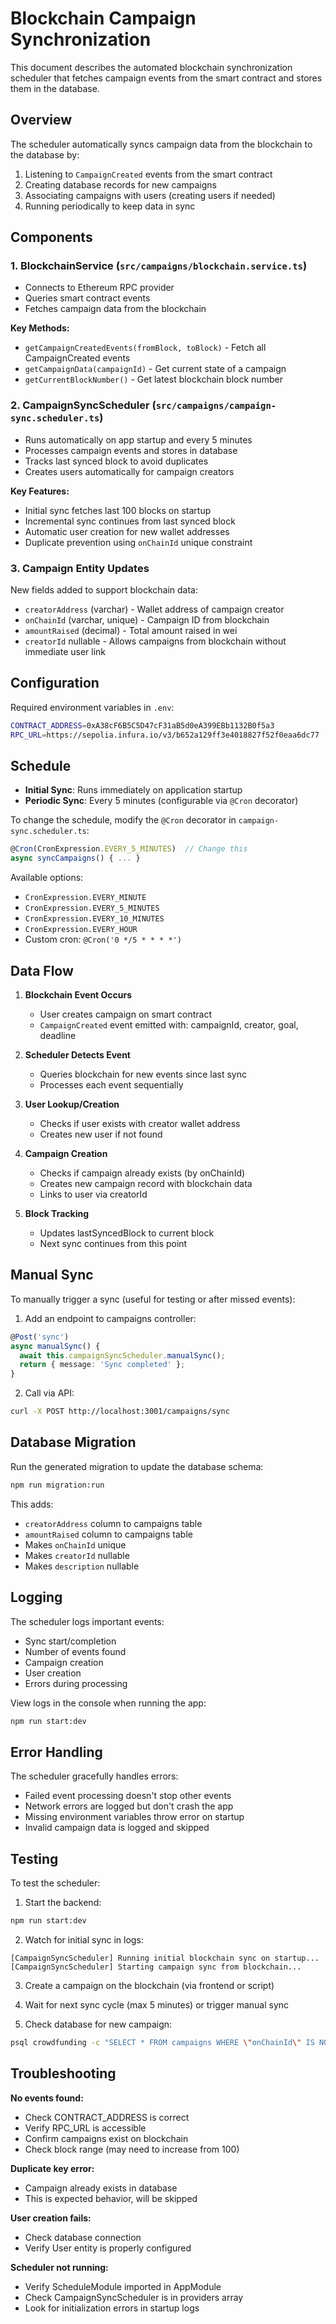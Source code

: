 # Blockchain Campaign Synchronization

This document describes the automated blockchain synchronization scheduler that fetches campaign events from the smart contract and stores them in the database.

## Overview

The scheduler automatically syncs campaign data from the blockchain to the database by:
1. Listening to `CampaignCreated` events from the smart contract
2. Creating database records for new campaigns
3. Associating campaigns with users (creating users if needed)
4. Running periodically to keep data in sync

## Components

### 1. BlockchainService (`src/campaigns/blockchain.service.ts`)
- Connects to Ethereum RPC provider
- Queries smart contract events
- Fetches campaign data from the blockchain

**Key Methods:**
- `getCampaignCreatedEvents(fromBlock, toBlock)` - Fetch all CampaignCreated events
- `getCampaignData(campaignId)` - Get current state of a campaign
- `getCurrentBlockNumber()` - Get latest blockchain block number

### 2. CampaignSyncScheduler (`src/campaigns/campaign-sync.scheduler.ts`)
- Runs automatically on app startup and every 5 minutes
- Processes campaign events and stores in database
- Tracks last synced block to avoid duplicates
- Creates users automatically for campaign creators

**Key Features:**
- Initial sync fetches last 100 blocks on startup
- Incremental sync continues from last synced block
- Automatic user creation for new wallet addresses
- Duplicate prevention using `onChainId` unique constraint

### 3. Campaign Entity Updates
New fields added to support blockchain data:
- `creatorAddress` (varchar) - Wallet address of campaign creator
- `onChainId` (varchar, unique) - Campaign ID from blockchain
- `amountRaised` (decimal) - Total amount raised in wei
- `creatorId` nullable - Allows campaigns from blockchain without immediate user link

## Configuration

Required environment variables in `.env`:
```bash
CONTRACT_ADDRESS=0xA38cF6B5C5D47cF31aB5d0eA399EBb1132B0f5a3
RPC_URL=https://sepolia.infura.io/v3/b652a129ff3e4018827f52f0eaa6dc77
```

## Schedule

- **Initial Sync**: Runs immediately on application startup
- **Periodic Sync**: Every 5 minutes (configurable via `@Cron` decorator)

To change the schedule, modify the `@Cron` decorator in `campaign-sync.scheduler.ts`:
```typescript
@Cron(CronExpression.EVERY_5_MINUTES)  // Change this
async syncCampaigns() { ... }
```

Available options:
- `CronExpression.EVERY_MINUTE`
- `CronExpression.EVERY_5_MINUTES`
- `CronExpression.EVERY_10_MINUTES`
- `CronExpression.EVERY_HOUR`
- Custom cron: `@Cron('0 */5 * * * *')`

## Data Flow

1. **Blockchain Event Occurs**
   - User creates campaign on smart contract
   - `CampaignCreated` event emitted with: campaignId, creator, goal, deadline

2. **Scheduler Detects Event**
   - Queries blockchain for new events since last sync
   - Processes each event sequentially

3. **User Lookup/Creation**
   - Checks if user exists with creator wallet address
   - Creates new user if not found

4. **Campaign Creation**
   - Checks if campaign already exists (by onChainId)
   - Creates new campaign record with blockchain data
   - Links to user via creatorId

5. **Block Tracking**
   - Updates lastSyncedBlock to current block
   - Next sync continues from this point

## Manual Sync

To manually trigger a sync (useful for testing or after missed events):

1. Add an endpoint to campaigns controller:
```typescript
@Post('sync')
async manualSync() {
  await this.campaignSyncScheduler.manualSync();
  return { message: 'Sync completed' };
}
```

2. Call via API:
```bash
curl -X POST http://localhost:3001/campaigns/sync
```

## Database Migration

Run the generated migration to update the database schema:
```bash
npm run migration:run
```

This adds:
- `creatorAddress` column to campaigns table
- `amountRaised` column to campaigns table
- Makes `onChainId` unique
- Makes `creatorId` nullable
- Makes `description` nullable

## Logging

The scheduler logs important events:
- Sync start/completion
- Number of events found
- Campaign creation
- User creation
- Errors during processing

View logs in the console when running the app:
```bash
npm run start:dev
```

## Error Handling

The scheduler gracefully handles errors:
- Failed event processing doesn't stop other events
- Network errors are logged but don't crash the app
- Missing environment variables throw error on startup
- Invalid campaign data is logged and skipped

## Testing

To test the scheduler:

1. Start the backend:
```bash
npm run start:dev
```

2. Watch for initial sync in logs:
```
[CampaignSyncScheduler] Running initial blockchain sync on startup...
[CampaignSyncScheduler] Starting campaign sync from blockchain...
```

3. Create a campaign on the blockchain (via frontend or script)

4. Wait for next sync cycle (max 5 minutes) or trigger manual sync

5. Check database for new campaign:
```bash
psql crowdfunding -c "SELECT * FROM campaigns WHERE \"onChainId\" IS NOT NULL;"
```

## Troubleshooting

**No events found:**
- Check CONTRACT_ADDRESS is correct
- Verify RPC_URL is accessible
- Confirm campaigns exist on blockchain
- Check block range (may need to increase from 100)

**Duplicate key error:**
- Campaign already exists in database
- This is expected behavior, will be skipped

**User creation fails:**
- Check database connection
- Verify User entity is properly configured

**Scheduler not running:**
- Verify ScheduleModule imported in AppModule
- Check CampaignSyncScheduler is in providers array
- Look for initialization errors in startup logs
